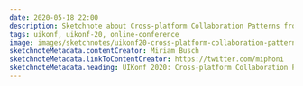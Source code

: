 ```yaml
---
date: 2020-05-18 22:00
description: Sketchnote about Cross-platform Collaboration Patterns from UIKonf 2020 (online conference)
tags: uikonf, uikonf-20, online-conference
image: images/sketchnotes/uikonf20-cross-platform-collaboration-patterns-small.jpg
sketchnoteMetadata.contentCreator: Miriam Busch
sketchnoteMetadata.linkToContentCreator: https://twitter.com/miphoni
sketchnoteMetadata.heading: UIKonf 2020: Cross-platform Collaboration Patterns
---
```

